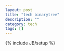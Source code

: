 ```yaml
---
layout: post
title: "tech binarytree"
description: ""
category: tech
tags: []
---
```

{% include JB/setup %}
